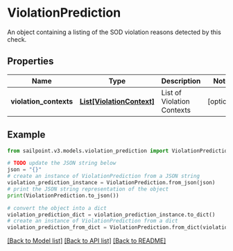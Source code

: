 # ViolationPrediction

An object containing a listing of the SOD violation reasons detected by this check.

## Properties

Name | Type | Description | Notes
------------ | ------------- | ------------- | -------------
**violation_contexts** | [**List[ViolationContext]**](ViolationContext.md) | List of Violation Contexts | [optional] 

## Example

```python
from sailpoint.v3.models.violation_prediction import ViolationPrediction

# TODO update the JSON string below
json = "{}"
# create an instance of ViolationPrediction from a JSON string
violation_prediction_instance = ViolationPrediction.from_json(json)
# print the JSON string representation of the object
print(ViolationPrediction.to_json())

# convert the object into a dict
violation_prediction_dict = violation_prediction_instance.to_dict()
# create an instance of ViolationPrediction from a dict
violation_prediction_from_dict = ViolationPrediction.from_dict(violation_prediction_dict)
```
[[Back to Model list]](../README.md#documentation-for-models) [[Back to API list]](../README.md#documentation-for-api-endpoints) [[Back to README]](../README.md)


